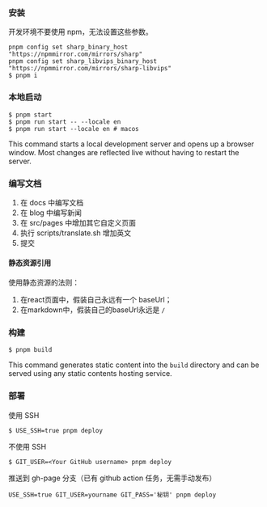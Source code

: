 ### 安装

开发环境不要使用 npm，无法设置这些参数。
```
pnpm config set sharp_binary_host "https://npmmirror.com/mirrors/sharp"
pnpm config set sharp_libvips_binary_host "https://npmmirror.com/mirrors/sharp-libvips"
$ pnpm i
```

### 本地启动

```
$ pnpm start
$ pnpm run start -- --locale en
$ pnpm run start --locale en # macos
```

This command starts a local development server and opens up a browser window. Most changes are reflected live without having to restart the server.

### 编写文档
1. 在 docs 中编写文档
2. 在 blog 中编写新闻
3. 在 src/pages 中增加其它自定义页面
4. 执行 scripts/translate.sh 增加英文
5. 提交

#### 静态资源引用
使用静态资源的法则：
1. 在react页面中，假装自己永远有一个 baseUrl；
2. 在markdown中，假装自己的baseUrl永远是 `/`

### 构建

```
$ pnpm build
```

This command generates static content into the `build` directory and can be served using any static contents hosting service.

### 部署
使用 SSH

```
$ USE_SSH=true pnpm deploy
```

不使用 SSH

```
$ GIT_USER=<Your GitHub username> pnpm deploy
```

推送到 gh-page 分支（已有 github action 任务，无需手动发布）

```
USE_SSH=true GIT_USER=yourname GIT_PASS='秘钥' pnpm deploy
```
